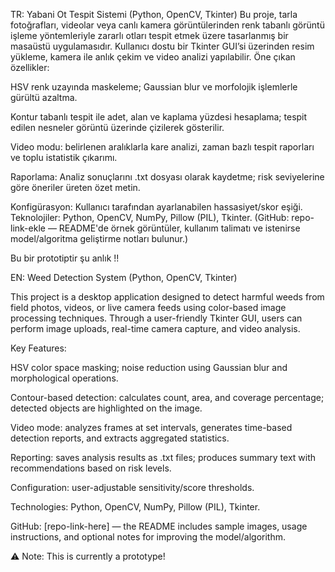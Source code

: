 TR:
Yabani Ot Tespit Sistemi (Python, OpenCV, Tkinter)
Bu proje, tarla fotoğrafları, videolar veya canlı kamera görüntülerinden renk tabanlı görüntü işleme yöntemleriyle zararlı otları tespit etmek üzere tasarlanmış bir masaüstü uygulamasıdır. Kullanıcı dostu bir Tkinter GUI’si üzerinden resim yükleme, kamera ile anlık çekim ve video analizi yapılabilir.
Öne çıkan özellikler:

HSV renk uzayında maskeleme; Gaussian blur ve morfolojik işlemlerle gürültü azaltma.

Kontur tabanlı tespit ile adet, alan ve kaplama yüzdesi hesaplama; tespit edilen nesneler görüntü üzerinde çizilerek gösterilir.

Video modu: belirlenen aralıklarla kare analizi, zaman bazlı tespit raporları ve toplu istatistik çıkarımı.

Raporlama: Analiz sonuçlarını .txt dosyası olarak kaydetme; risk seviyelerine göre öneriler üreten özet metin.

Konfigürasyon: Kullanıcı tarafından ayarlanabilen hassasiyet/skor eşiği.
Teknolojiler: Python, OpenCV, NumPy, Pillow (PIL), Tkinter.
(GitHub: repo-link-ekle — README'de örnek görüntüler, kullanım talimatı ve istenirse model/algoritma geliştirme notları bulunur.)

Bu bir prototiptir şu anlık !!

EN:
Weed Detection System (Python, OpenCV, Tkinter)

This project is a desktop application designed to detect harmful weeds from field photos, videos, or live camera feeds using color-based image processing techniques. Through a user-friendly Tkinter GUI, users can perform image uploads, real-time camera capture, and video analysis.

Key Features:

HSV color space masking; noise reduction using Gaussian blur and morphological operations.

Contour-based detection: calculates count, area, and coverage percentage; detected objects are highlighted on the image.

Video mode: analyzes frames at set intervals, generates time-based detection reports, and extracts aggregated statistics.

Reporting: saves analysis results as .txt files; produces summary text with recommendations based on risk levels.

Configuration: user-adjustable sensitivity/score thresholds.

Technologies: Python, OpenCV, NumPy, Pillow (PIL), Tkinter.

GitHub: [repo-link-here] — the README includes sample images, usage instructions, and optional notes for improving the model/algorithm.

⚠️ Note: This is currently a prototype!
